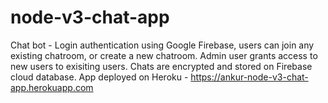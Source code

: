 # node-v3-chat-app
Chat bot - Login authentication using Google Firebase, users can join any existing chatroom, or create a new chatroom. Admin user grants access to new users to exisiting users.
Chats are encrypted and stored on Firebase cloud database.
App deployed on Heroku - https://ankur-node-v3-chat-app.herokuapp.com
